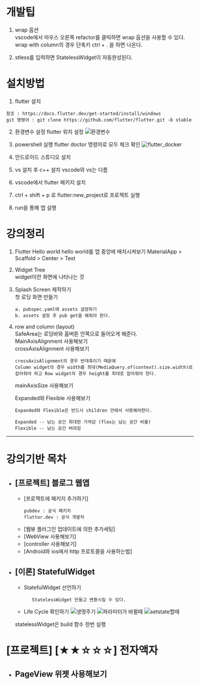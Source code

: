 # 개발팁

1. wrap 옵션  
   vscode에서 마우스 오른쪽 refactor를 클릭하면 wrap 옵션을 사용할 수 있다.  
   wrap with column의 경우 단축키 ctrl + . 을 하면 나온다.

2. stless를 입력하면 StatelessWidget이 자동완성된다.

# 설치방법

1. flutter 설치

```
참조 : https://docs.flutter.dev/get-started/install/windows
git 명령어 : git clone https://github.com/flutter/flutter.git -b stable
```

2. 환경변수 설정
   flutter 위치 설정
   ![환경변수](https://user-images.githubusercontent.com/23464811/210232033-e08d82b5-05ec-4201-9b4e-9d947bcf13e8.png)

3. powershell 실행
   flutter doctor 명령어로 모두 체크 확인
   ![flutter_docker](https://user-images.githubusercontent.com/23464811/210232386-b1d59461-fb33-41a8-bb00-8ef3a93a7abe.png)

4. 안드로이드 스튜디오 설치

5. vs 설치 후 c++ 설치
   vscode와 vs는 다름

6. vscode에서 flutter 패키지 설치

7. ctrl + shift + p 로 flutter:new_project로 프로젝트 실행

8. run을 통해 앱 실행

# 강의정리

1. Flutter Hello world
   hello world를 앱 중앙에 배치시켜보기
   MaterialApp > Scaffold > Center > Text

2. Widget Tree  
   widget이란 화면에 나타나는 것

3. Splash Screen 제작하기  
   첫 로딩 화면 만들기

    ```
    a. pubspec.yaml에 assets 설정하기
    b. assets 설정 후 pub get을 해줘야 한다.
    ```

4. row and column (layout)  
   SafeArea는 로딩바와 홈버튼 안쪽으로 들어오게 해준다.  
   MainAxisAlignment 사용해보기  
   crossAxisAlignment 사용해보기

    ```
    crossAxisAlignment의 경우 반대축이기 때문에
    Column widget의 경우 width를 최대(MediaQuery.of(context).size.width)로 잡아줘야 하고 Row widget의 경우 height를 최대로 잡아줘야 한다.
    ```

    mainAxisSize 사용해보기

    Expanded와 Flexible 사용해보기

    ```
    Expanded와 Flexible은 반드시 children 안에서 사용해야한다.

    Expanded -- 남는 공간 최대한 가져감 (flex는 남는 공간 비율)
    Flexible -- 남는 공간 버려짐
    ```

---

# 강의기반 목차

-   ## [프로젝트] 블로그 웹앱

    -   [프로젝트에 패키지 추가하기]
        ```
        pubdev : 공식 패키지
        flutter.dev : 공식 개발자
        ```
    -   [웹뷰 플러그인 업데이트에 의한 추가세팅]
    -   [WebView 사용해보기]
    -   [controller 사용해보기]
    -   [Android와 ios에서 http 프로토콜을 사용하는법]

-   ## [이론] StatefulWidget

    -   StatefulWidget 선언하기
        ```stful 자동완성
           StatelessWidget 만들고 변환시킬 수 있다.
        ```
    -   Life Cycle 확인하기
        ![생명주기](https://user-images.githubusercontent.com/23464811/211132656-c37c1271-da10-4f27-ba48-4e599fb7c274.JPG)
        ![파라미터가 바뀔때](https://user-images.githubusercontent.com/23464811/211132663-fa485f19-53c8-45b2-be68-1c860b55f5f9.JPG)
        ![setstate할때](https://user-images.githubusercontent.com/23464811/211132668-2a86c776-e302-42f8-8062-e33d9f0b847f.JPG)

    statelessWidget은 build 함수 한번 실행

# [프로젝트] [★★☆☆☆] 전자액자

-   ## PageView 위젯 사용해보기
